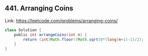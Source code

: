 ## 441. Arranging Coins
Link: https://leetcode.com/problems/arranging-coins/

```java
class Solution {
    public int arrangeCoins(int n) {
        return (int)Math.floor((Math.sqrt(8*(long)n+1)-1)/2);
    }
}
```
